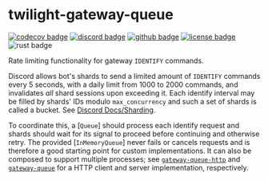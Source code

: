 # twilight-gateway-queue

[![codecov badge][]][codecov link] [![discord badge][]][discord link] [![github badge][]][github link] [![license badge][]][license link] ![rust badge]

Rate limiting functionality for gateway `IDENTIFY` commands.

Discord allows bot's shards to send a limited amount of `IDENTIFY` commands
every 5 seconds, with a daily limit from 1000 to 2000 commands, and invalidates
*all* shard sessions upon exceeding it. Each identify interval may be filled by
shards' IDs modulo `max_concurrency` and such a set of shards is called a
bucket. See [Discord Docs/Sharding].

To coordinate this, a [`Queue`] should process each identify request and shards
should wait for its signal to proceed before continuing and otherwise retry. The
provided [`InMemoryQueue`] never fails or cancels requests and is therefore a
good starting point for custom implementations. It can also be composed to
support multiple processes; see [`gateway-queue-http`] and [`gateway-queue`] for
a HTTP client and server implementation, respectively.

[codecov badge]: https://img.shields.io/codecov/c/gh/twilight-rs/twilight?logo=codecov&style=for-the-badge&token=E9ERLJL0L2
[codecov link]: https://app.codecov.io/gh/twilight-rs/twilight/
[discord badge]: https://img.shields.io/discord/745809834183753828?color=%237289DA&label=discord%20server&logo=discord&style=for-the-badge
[Discord Docs/Sharding]: https://discord.com/developers/docs/topics/gateway#sharding
[discord link]: https://discord.gg/twilight-rs
[`gateway-queue`]: https://github.com/twilight-rs/gateway-queue
[`gateway-queue-http`]: https://github.com/twilight-rs/twilight/blob/main/examples/gateway-queue-http.rs
[github badge]: https://img.shields.io/badge/github-twilight-6f42c1.svg?style=for-the-badge&logo=github
[github link]: https://github.com/twilight-rs/twilight
[license badge]: https://img.shields.io/badge/license-ISC-blue.svg?style=for-the-badge&logo=pastebin
[license link]: https://github.com/twilight-rs/twilight/blob/main/LICENSE.md
[rust badge]: https://img.shields.io/badge/rust-1.79+-93450a.svg?style=for-the-badge&logo=rust
